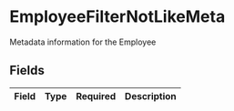 # EmployeeFilterNotLikeMeta

Metadata information for the Employee


## Fields

| Field       | Type        | Required    | Description |
| ----------- | ----------- | ----------- | ----------- |